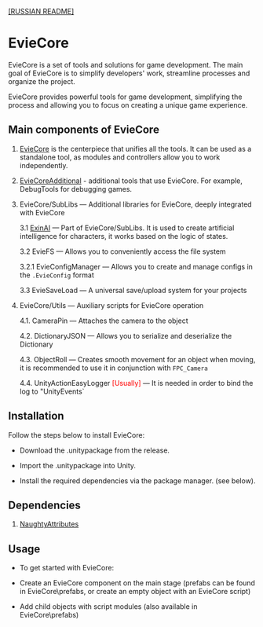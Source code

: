 [[RUSSIAN README]](./README%20RU.md)

# EvieCore

EvieCore is a set of tools and solutions for game development. The main goal of EvieCore is to simplify developers' work, streamline processes and organize the project.  

EvieCore provides powerful tools for game development, simplifying the process and allowing you to focus on creating a unique game experience.

## Main components of EvieCore

1. [EvieCore](./docs/EN/EvieCore/main.md) is the centerpiece that unifies all the tools. It can be used as a standalone tool, as modules and controllers allow you to work independently.

2. [EvieCoreAdditional](./docs/EN/EvieCoreAdditional/main.md) - additional tools that use EvieCore. For example, DebugTools for debugging games.

3. EvieCore/SubLibs — Additional libraries for EvieCore, deeply integrated with EvieCore

    3.1 [ExinAI](./docs/EN/SubLibs/ExinAI/main.md) — Part of EvieCore/SubLibs. It is used to create artificial intelligence for characters, it works based on the logic of states.

    3.2 EvieFS — Allows you to conveniently access the file system

    3.2.1 EvieConfigManager — Allows you to create and manage configs in the `.EvieConfig` format

    3.3 EvieSaveLoad — A universal save/upload system for your projects

4. EvieCore/Utils — Auxiliary scripts for EvieCore operation

    4.1. CameraPin — Attaches the camera to the object

    4.2. DictionaryJSON — Allows you to serialize and deserialize the Dictionary

    4.3. ObjectRoll — Creates smooth movement for an object when moving, it is recommended to use it in conjunction with `FPC_Camera`

    4.4. UnityActionEasyLogger <font color="red">[Usually]</font> — It is needed in order to bind the log to "UnityEvents`

## Installation
Follow the steps below to install EvieCore:  

* Download the .unitypackage from the release.

* Import the .unitypackage into Unity.

* Install the required dependencies via the package manager. (see below).

## Dependencies 

1. [NaughtyAttributes](https://github.com/dbrizov/NaughtyAttributes)

## Usage

* To get started with EvieCore:  

* Create an EvieCore component on the main stage (prefabs can be found in EvieCore\prefabs, or create an empty object with an EvieCore script)

* Add child objects with script modules (also available in EvieCore\prefabs)